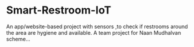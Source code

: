 # Smart-Restroom-IoT
An app/website-based project with sensors ,to check if restrooms around the area are hygiene and available.
A team project for Naan Mudhalvan scheme...